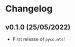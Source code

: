# Changelog

<!--next-version-placeholder-->

## v0.1.0 (25/05/2022)

- First release of `pycounts`!